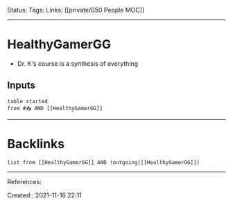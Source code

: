 
Status: 
Tags: 
Links: [[private/050 People MOC]]
___
# HealthyGamerGG
- Dr. K's course is a synthesis of everything
## Inputs
```dataview
table started
from #📥 AND [[HealthyGamerGG]]
```
___
# Backlinks
```dataview
list from [[HealthyGamerGG]] AND !outgoing([[HealthyGamerGG]])
```
___
References:

Created:: 2021-11-16 22:11